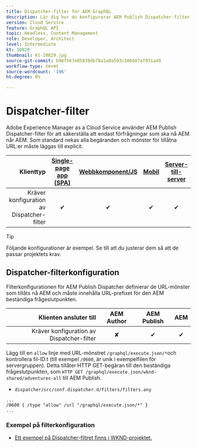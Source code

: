 ```yaml
---
title: Dispatcher-filter för AEM GraphQL
description: Lär dig hur du konfigurerar AEM Publish Dispatcher-filter för användning med AEM GraphQL.
version: Cloud Service
feature: GraphQL API
topic: Headless, Content Management
role: Developer, Architect
level: Intermediate
kt: 10829
thumbnail: kt-10829.jpg
source-git-commit: b98f567e05839db78a1a0a593c106b87af931a49
workflow-type: tm+mt
source-wordcount: '196'
ht-degree: 0%

---
```



# Dispatcher-filter

Adobe Experience Manager as a Cloud Service använder AEM Publish Dispatcher-filter för att säkerställa att endast förfrågningar som ska nå AEM når AEM. Som standard nekas alla begäranden och mönster för tillåtna URL:er måste läggas till explicit.

| Klienttyp | [Single-page app (SPA)](../spa.md) | [Webbkomponent/JS](../web-component.md) | [Mobil](../mobile.md) | [Server-till-server](../server-to-server.md) |
|------------------------------------------:|:---------------------:|:----------------:|:---------:|:----------------:|
| Kräver konfiguration av Dispatcher-filter | ✔ | ✔ | ✔ | ✔ |

>[!TIP]
>
> Följande konfigurationer är exempel. Se till att du justerar dem så att de passar projektets krav.

## Dispatcher-filterkonfiguration

Filterkonfigurationen för AEM Publish Dispatcher definierar de URL-mönster som tillåts nå AEM och måste innehålla URL-prefixet för den AEM beständiga frågeslutpunkten.

| Klienten ansluter till | AEM Author | AEM Publish | AEM |
|------------------------------------------:|:----------:|:-------------:|:-------------:|
| Kräver konfiguration av Dispatcher-filter | ✘ | ✔ | ✔ |

Lägg till en `allow` linje med URL-mönstret `/graphql/execute.json/*`och kontrollera fil-ID:t (till exempel `/0600`, är unik i exempelfilen för servergruppen).
Detta tillåter HTTP GET-begäran till den beständiga frågeslutpunkten, som `HTTP GET /graphql/execute.json/wknd-shared/adventures-all` till AEM Publish.

+ `dispatcher/src/conf.dispatcher.d/filters/filters.any`

```
...
/0600 { /type "allow" /url "/graphql/execute.json/*" }
...
```

### Exempel på filterkonfiguration

+ [Ett exempel på Dispatcher-filtret finns i WKND-projektet.](https://github.com/adobe/aem-guides-wknd/blob/main/dispatcher/src/conf.dispatcher.d/filters/filters.any#L28)